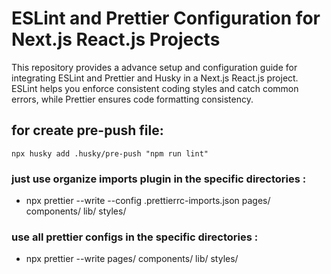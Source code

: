 # ESLint and Prettier Configuration for Next.js React.js Projects

This repository provides a advance setup and configuration guide for integrating ESLint and Prettier and Husky in a Next.js React.js project. ESLint helps you enforce consistent coding styles and catch common errors, while Prettier ensures code formatting consistency.

## for create pre-push file:
```
npx husky add .husky/pre-push "npm run lint"
```

### just use organize imports plugin in the specific directories : 
  - npx prettier --write --config .prettierrc-imports.json pages/ components/ lib/ styles/
### use all prettier configs in the specific directories : 
  - npx prettier --write pages/ components/ lib/ styles/
